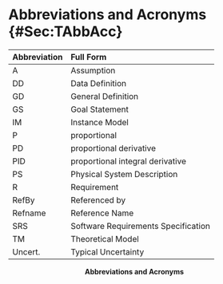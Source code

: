 # Abbreviations and Acronyms {#Sec:TAbbAcc}

<div id="Table:TAbbAcc"></div>

|Abbreviation|Full Form                          |
|:-----------|:----------------------------------|
|A           |Assumption                         |
|DD          |Data Definition                    |
|GD          |General Definition                 |
|GS          |Goal Statement                     |
|IM          |Instance Model                     |
|P           |proportional                       |
|PD          |proportional derivative            |
|PID         |proportional integral derivative   |
|PS          |Physical System Description        |
|R           |Requirement                        |
|RefBy       |Referenced by                      |
|Refname     |Reference Name                     |
|SRS         |Software Requirements Specification|
|TM          |Theoretical Model                  |
|Uncert.     |Typical Uncertainty                |

**<p align="center">Abbreviations and Acronyms</p>**
